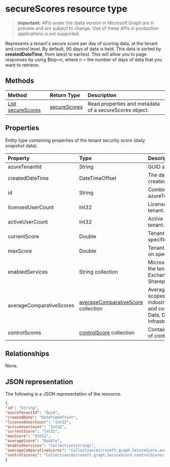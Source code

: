 # secureScores resource type

> **Important:** APIs under the /beta version in Microsoft Graph are in preview and are subject to change. Use of these APIs in production applications is not supported.

Represents a tenant's secure score per day of scoring data, at the tenant and control level. By default, 90 days of data is held. This data is sorted by **createdDateTime**, from latest to earliest. This will allow you to page responses by using $top=n, where n = the number of days of data that you want to retrieve. 


## Methods

| Method   | Return Type|Description|
|:---------------|:--------|:----------|
|[List secureScores](../api/securescores-list.md) | [secureScores](securescores.md) |Read properties and metadata of a secureScores object.|


## Properties
Entity type containing properties of the tenant security score (daily snapshot data).

|Property |Type |Description |
|:--|:--|:--|
|	azureTenantId	|	String	|	GUID string for tenant ID.	|
|	createdDateTime	|	DateTimeOffset	|	The date when the entity is created.  |
|	id	|	String	|	Combination of azureTenantId_createdDateTime.	|
|	licensedUserCount	|	Int32	|	Licensed user count of the given tenant.	|
|	activeUserCount	|	Int32	|	Active user count of the given tenant.	|
|	currentScore	|	Double	|	Tenant current attained score on specified date.	|
|	maxScore |	Double	|	Tenant maximum possible score on specified date.	|
|	enabledServices |	String collection	|	Microsoft-provided services for the tenant (for example, Exchange online, Skype, Sharepoint).	|
|	averageComparativeScores |	[averageComparativeScore](averagecomparativescore.md) collection	|Average score by different scopes (for example, average by industry, average by seating) and control category (Identity, Data, Device, Apps, Infrastructure) within the scope.	|
|	controlScores |	[controlScore](controlscore.md) collection	|	Contains tenant scores for a set of controls.	|


## Relationships

None.

## JSON representation

The following is a JSON representation of the resource.

<!-- {
  "blockType": "resource",
  "optionalProperties": [

  ],
  "@odata.type": "microsoft.graph.secureScores"
}-->

```json
{
"id": "String",
"azureTenantId": "Guid",
"createdDate": "DateTimeOffset",
"licensedUserCount": "Int32",
"activeUserCount": "Int32",
"currentScore": "Int32",
"maxScore": "Int32",
"averageScore": "Double",
"enabledServices": "Collection(string)",
"averageComparativeScores": "Collection(microsoft.graph.SecureScore.averageComparativeScores)",
"controlScores": "Collection(microsoft.graph.SecureScore.controlScores)",
}

```


<!-- {
  "type": "#page.annotation",
  "description": "secureScores resource",
  "keywords": "",
  "section": "documentation",
  "tocPath": ""
}-->
